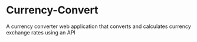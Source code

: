 # Currency-Convert
A currency converter web application that converts and calculates currency exchange rates using an API
